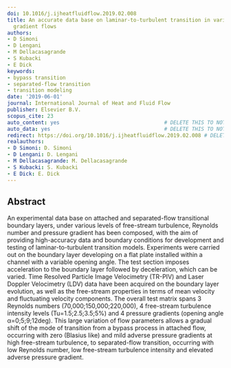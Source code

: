 ```yaml
---
doi: 10.1016/j.ijheatfluidflow.2019.02.008
title: An accurate data base on laminar-to-turbulent transition in variable pressure
  gradient flows
authors:
- D Simoni
- D Lengani
- M Dellacasagrande
- S Kubacki
- E Dick
keywords:
- bypass transition
- separated-flow transition
- transition modeling
date: '2019-06-01'
journal: International Journal of Heat and Fluid Flow
publisher: Elsevier B.V.
scopus_cite: 23
auto_content: yes                                  # DELETE THIS TO NOT AUTO GENERATE CONTENT
auto_data: yes                                     # DELETE THIS TO NOT AUTO GENERATE METADATA
redirect: https://doi.org/10.1016/j.ijheatfluidflow.2019.02.008 # DELETE THIS TO NOT REDIRECT
realauthors:
- D Simoni: D. Simoni
- D Lengani: D. Lengani
- M Dellacasagrande: M. Dellacasagrande
- S Kubacki: S. Kubacki
- E Dick: E. Dick
---
```



## Abstract
An experimental data base on attached and separated-flow transitional boundary layers, under various levels of free-stream turbulence, Reynolds number and pressure gradient has been composed, with the aim of providing high-accuracy data and boundary conditions for development and testing of laminar-to-turbulent transition models. Experiments were carried out on the boundary layer developing on a flat plate installed within a channel with a variable opening angle. The test section imposes acceleration to the boundary layer followed by deceleration, which can be varied. Time Resolved Particle Image Velocimetry (TR-PIV) and Laser Doppler Velocimetry (LDV) data have been acquired on the boundary layer evolution, as well as the free-stream properties in terms of mean velocity and fluctuating velocity components. The overall test matrix spans 3 Reynolds numbers (70,000;150,000;220,000), 4 free-stream turbulence intensity levels (Tu=1.5;2.5;3.5;5%) and 4 pressure gradients (opening angle α=0;5;9;12deg). This large variation of flow parameters allows a gradual shift of the mode of transition from a bypass process in attached flow, occurring with zero (Blasius like) and mild adverse pressure gradients at high free-stream turbulence, to separated-flow transition, occurring with low Reynolds number, low free-stream turbulence intensity and elevated adverse pressure gradient.
